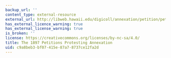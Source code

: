 ```yaml
---
backup_url: ''
content_type: external-resource
external_url: http://libweb.hawaii.edu/digicoll/annexation/petition/pet-intro.php
has_external_licence_warning: true
has_external_license_warning: true
is_broken: ''
license: https://creativecommons.org/licenses/by-nc-sa/4.0/
title: The 1897 Petitions Protesting Annexation
uid: c9a8beb3-bf07-415e-87a7-8737ce12fa2d
---
```

